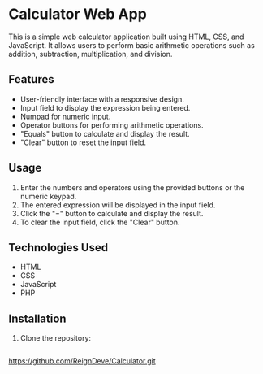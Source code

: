 # Calculator Web App

This is a simple web calculator application built using HTML, CSS, and JavaScript. It allows users to perform basic arithmetic operations such as addition, subtraction, multiplication, and division.

## Features

- User-friendly interface with a responsive design.
- Input field to display the expression being entered.
- Numpad for numeric input.
- Operator buttons for performing arithmetic operations.
- "Equals" button to calculate and display the result.
- "Clear" button to reset the input field.

## Usage

1. Enter the numbers and operators using the provided buttons or the numeric keypad.
2. The entered expression will be displayed in the input field.
3. Click the "=" button to calculate and display the result.
4. To clear the input field, click the "Clear" button.

## Technologies Used

- HTML
- CSS
- JavaScript
- PHP

## Installation

1. Clone the repository:

   ```bash
https://github.com/ReignDeve/Calculator.git
